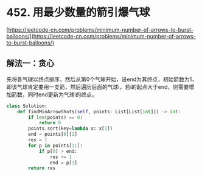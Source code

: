 # 452. 用最少数量的箭引爆气球

[https://leetcode-cn.com/problems/minimum-number-of-arrows-to-burst-balloons/](https://leetcode-cn.com/problems/minimum-number-of-arrows-to-burst-balloons/)

## 解法一：贪心

先将各气球以终点排序，然后从第0个气球开始，设end为其终点，初始箭数为1，即该气球肯定要用一支箭，然后遍历后面的气球i，若i的起点大于end，则需要增加箭数，同时end更新为气球i的终点。

```python
class Solution:
    def findMinArrowShots(self, points: List[List[int]]) -> int:
        if len(points) == 0:
            return 0
        points.sort(key=lambda x: x[1])
        end = points[0][1]
        res = 1
        for p in points[1:]:
            if p[0] > end:
                res += 1
                end = p[1]
        return res
```



